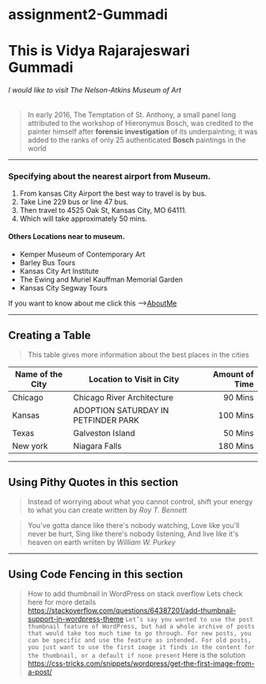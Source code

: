 # assignment2-Gummadi
# This is Vidya Rajarajeswari Gummadi
###### I would like to visit The Nelson-Atkins Museum of Art

>In early 2016, The Temptation of St. Anthony, a small panel long attributed to the workshop of Hieronymus Bosch, was credited to the painter himself after **forensic investigation** of its underpainting; it was added to the ranks of only 25 authenticated **Bosch** paintings in the world

---
### Specifying about the nearest airport from Museum.

1. From kansas City Airport the best way to travel is by bus.
2. Take Line 229 bus or line 47 bus.
3. Then travel to 4525 Oak St, Kansas City, MO 64111.
4. Which will take approximately 50 mins.


#### Others Locations near to museum.
*   Kemper Museum of Contemporary Art
*   Barley Bus Tours
*   Kansas City Art Institute
*   The Ewing and Muriel Kauffman Memorial Garden
*   Kansas City Segway Tours

If you want to know about me click this -->[AboutMe](https://github.com/Vidya-Gummadi/assignment2-Gummadi/blob/main/AboutMe.md)

---

## Creating a Table

>This table gives more information about the best places in the cities

| Name of the City | Location to Visit in City| Amount of Time |
| --- | --- | ---: |
| Chicago | Chicago River Architecture | 90 Mins |
| Kansas | ADOPTION SATURDAY IN PETFINDER PARK | 100 Mins|
| Texas | Galveston Island | 50 Mins |
| New york | Niagara Falls | 180 Mins |

---
 
## Using Pithy Quotes in this section

>Instead of worrying about what you cannot control, shift your energy to what you can create written by _Roy T. Bennett_

>You've gotta dance like there's nobody watching,
Love like you'll never be hurt,
Sing like there's nobody listening,
And live like it's heaven on earth wriiten by _William W. Purkey_

---

## Using Code Fencing in this section

>How to add thumbnail in WordPress on stack overflow
Lets check here for more details <https://stackoverflow.com/questions/64387201/add-thumbnail-support-in-wordpress-theme>
```Let’s say you wanted to use the post thumbnail feature of WordPress, but had a whole archive of posts that would take too much time to go through. For new posts, you can be specific and use the feature as intended. For old posts, you just want to use the first image it finds in the content for the thumbnail, or a default if none present```
Here is the solution <https://css-tricks.com/snippets/wordpress/get-the-first-image-from-a-post/>



